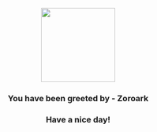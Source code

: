 <p align="center">
            <img src="https://raw.githubusercontent.com/PokeAPI/sprites/master/sprites/pokemon/571.png" width="150" height="150">
          </p>
          <h3 align="center">You have been greeted by - <b>Zoroark</b></h3>
          <h3 align="center">Have a nice day!</h3>
        